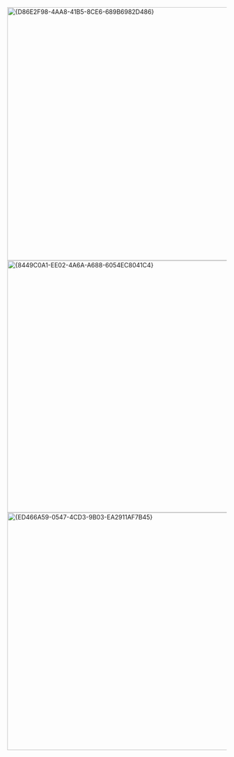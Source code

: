 <img width="1076" height="582" alt="{D86E2F98-4AA8-41B5-8CE6-689B6982D486}" src="https://github.com/user-attachments/assets/4fd251c0-476b-499c-acfd-2e28c65112c2" />
<img width="1084" height="579" alt="{8449C0A1-EE02-4A6A-A688-6054EC8041C4}" src="https://github.com/user-attachments/assets/c0266e3b-d10e-4a2c-bd80-220185b04322" />
<img width="1073" height="546" alt="{ED466A59-0547-4CD3-9B03-EA2911AF7B45}" src="https://github.com/user-attachments/assets/ddbf2437-163b-43c7-b832-91169145c9d0" />

